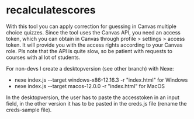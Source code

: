 # recalculatescores

With this tool you can apply correction for guessing in Canvas multiple choice quizzes. Since the tool uses the Canvas API, you need an access token, which you can obtain in Canvas through profile > settings > access token. It will provide you with the access rights according to your Canvas role. Pls note that the API is quite slow, so be patient with requests to courses with al lot of students.

For non-devs I create a desktopversion (see other branch) with Nexe:
- nexe index.js --target windows-x86-12.16.3 -r "index.html" for Windows
- nexe index.js --target macos-12.0.0 -r "index.html" for MacOS

In the desktopversion, the user has to paste the accesstoken in an input field, in the other version it has to be pasted in the creds.js file (rename the creds-sample file).
